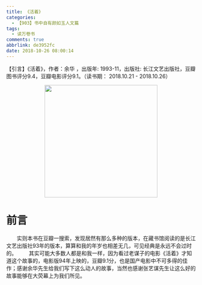 ```yaml
---
title: 《活着》
categories:
  - 【903】书中自有颜如玉人文篇
tags:
  - 读万卷书
comments: true
abbrlink: de3952fc
date: 2018-10-26 08:00:14
---
```

【引言】《活着》，作者：余华 ，出版年: 1993-11，出版社: 长江文艺出版社，豆瓣图书评分9.4，豆瓣电影评分9.1。（读书期： 2018.10.21 - 2018.10.26）
<div align=center><img src="/img/2018/2018-10-26-01.jpg" width="300"/></div>
<!-- more -->

# 前言
&emsp;&emsp;实则本书在豆瓣一搜索，发现居然有那么多种的版本，在藏书馆阅读的是长江文艺出版社93年的版本，算算和我的年岁也相差无几，可见经典是永远不会过时的。
&emsp;&emsp;其实可能大多数人都是和我一样，因为看过老谋子的电影《活着》才知道这个故事的，电影版94年上映的，豆瓣9.1分，也是国产电影中不可多得的佳作；感谢余华先生给我们写下这么动人的故事，当然也感谢张艺谋先生让这么好的故事能够在大荧幕上为我们所见。


